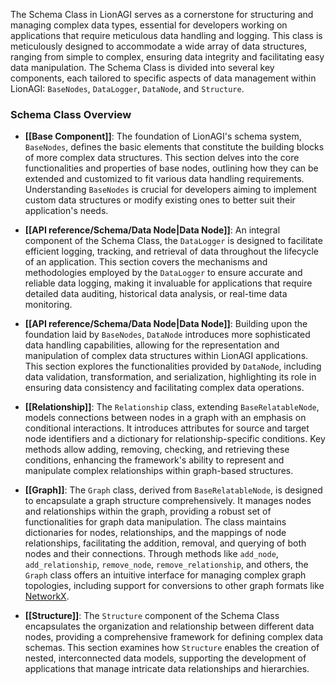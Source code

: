 The Schema Class in LionAGI serves as a cornerstone for structuring and managing complex data types, essential for developers working on applications that require meticulous data handling and logging. This class is meticulously designed to accommodate a wide array of data structures, ranging from simple to complex, ensuring data integrity and facilitating easy data manipulation. The Schema Class is divided into several key components, each tailored to specific aspects of data management within LionAGI: `BaseNodes`, `DataLogger`, `DataNode`, and `Structure`. 

### Schema Class Overview

- **[[Base Component]]**: The foundation of LionAGI's schema system, `BaseNodes`, defines the basic elements that constitute the building blocks of more complex data structures. This section delves into the core functionalities and properties of base nodes, outlining how they can be extended and customized to fit various data handling requirements. Understanding `BaseNodes` is crucial for developers aiming to implement custom data structures or modify existing ones to better suit their application's needs.

- **[[API reference/Schema/Data Node|Data Node]]**: An integral component of the Schema Class, the `DataLogger` is designed to facilitate efficient logging, tracking, and retrieval of data throughout the lifecycle of an application. This section covers the mechanisms and methodologies employed by the `DataLogger` to ensure accurate and reliable data logging, making it invaluable for applications that require detailed data auditing, historical data analysis, or real-time data monitoring.

- **[[API reference/Schema/Data Node|Data Node]]**: Building upon the foundation laid by `BaseNodes`, `DataNode` introduces more sophisticated data handling capabilities, allowing for the representation and manipulation of complex data structures within LionAGI applications. This section explores the functionalities provided by `DataNode`, including data validation, transformation, and serialization, highlighting its role in ensuring data consistency and facilitating complex data operations.

- **[[Relationship]]**: The `Relationship` class, extending `BaseRelatableNode`, models connections between nodes in a graph with an emphasis on conditional interactions. It introduces attributes for source and target node identifiers and a dictionary for relationship-specific conditions. Key methods allow adding, removing, checking, and retrieving these conditions, enhancing the framework's ability to represent and manipulate complex relationships within graph-based structures.

- **[[Graph]]**: The `Graph` class, derived from `BaseRelatableNode`, is designed to encapsulate a graph structure comprehensively. It manages nodes and relationships within the graph, providing a robust set of functionalities for graph data manipulation. The class maintains dictionaries for nodes, relationships, and the mappings of node relationships, facilitating the addition, removal, and querying of both nodes and their connections. Through methods like `add_node`, `add_relationship`, `remove_node`, `remove_relationship`, and others, the `Graph` class offers an intuitive interface for managing complex graph topologies, including support for conversions to other graph formats like [NetworkX](https://networkx.org). 

- **[[Structure]]**: The `Structure` component of the Schema Class encapsulates the organization and relationship between different data nodes, providing a comprehensive framework for defining complex data schemas. This section examines how `Structure` enables the creation of nested, interconnected data models, supporting the development of applications that manage intricate data relationships and hierarchies.
